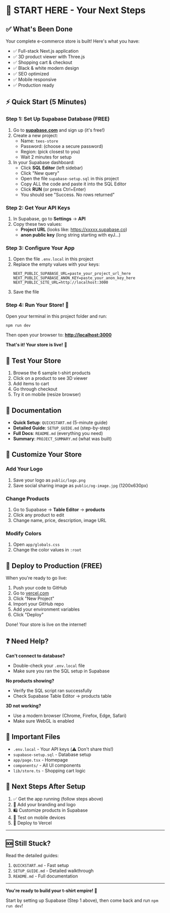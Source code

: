# 👋 START HERE - Your Next Steps

## ✅ What's Been Done

Your complete e-commerce store is built! Here's what you have:

- ✅ Full-stack Next.js application
- ✅ 3D product viewer with Three.js
- ✅ Shopping cart & checkout
- ✅ Black & white modern design
- ✅ SEO optimized
- ✅ Mobile responsive
- ✅ Production ready

## ⚡ Quick Start (5 Minutes)

### Step 1: Set Up Supabase Database (FREE)

1. Go to **[supabase.com](https://supabase.com)** and sign up (it's free!)
2. Create a new project:
   - Name: `tees-store`
   - Password: (choose a secure password)
   - Region: (pick closest to you)
   - Wait 2 minutes for setup
3. In your Supabase dashboard:
   - Click **SQL Editor** (left sidebar)
   - Click "New query"
   - Open the file `supabase-setup.sql` in this project
   - Copy ALL the code and paste it into the SQL Editor
   - Click **RUN** (or press Ctrl+Enter)
   - You should see "Success. No rows returned"

### Step 2: Get Your API Keys

1. In Supabase, go to **Settings** → **API**
2. Copy these two values:
   - **Project URL** (looks like: https://xxxxx.supabase.co)
   - **anon public key** (long string starting with eyJ...)

### Step 3: Configure Your App

1. Open the file `.env.local` in this project
2. Replace the empty values with your keys:
   ```env
   NEXT_PUBLIC_SUPABASE_URL=paste_your_project_url_here
   NEXT_PUBLIC_SUPABASE_ANON_KEY=paste_your_anon_key_here
   NEXT_PUBLIC_SITE_URL=http://localhost:3000
   ```
3. Save the file

### Step 4: Run Your Store! 🚀

Open your terminal in this project folder and run:

```bash
npm run dev
```

Then open your browser to: **[http://localhost:3000](http://localhost:3000)**

**That's it! Your store is live!** 🎉

## 🧪 Test Your Store

1. Browse the 6 sample t-shirt products
2. Click on a product to see 3D viewer
3. Add items to cart
4. Go through checkout
5. Try it on mobile (resize browser)

## 📖 Documentation

- **Quick Setup**: `QUICKSTART.md` (5-minute guide)
- **Detailed Guide**: `SETUP_GUIDE.md` (step-by-step)
- **Full Docs**: `README.md` (everything you need)
- **Summary**: `PROJECT_SUMMARY.md` (what was built)

## 🎨 Customize Your Store

### Add Your Logo

1. Save your logo as `public/logo.png`
2. Save social sharing image as `public/og-image.jpg` (1200x630px)

### Change Products

1. Go to Supabase → **Table Editor** → **products**
2. Click any product to edit
3. Change name, price, description, image URL

### Modify Colors

1. Open `app/globals.css`
2. Change the color values in `:root`

## 🚀 Deploy to Production (FREE)

When you're ready to go live:

1. Push your code to GitHub
2. Go to [vercel.com](https://vercel.com)
3. Click "New Project"
4. Import your GitHub repo
5. Add your environment variables
6. Click "Deploy"

Done! Your store is live on the internet!

## ❓ Need Help?

**Can't connect to database?**

- Double-check your `.env.local` file
- Make sure you ran the SQL setup in Supabase

**No products showing?**

- Verify the SQL script ran successfully
- Check Supabase Table Editor → products table

**3D not working?**

- Use a modern browser (Chrome, Firefox, Edge, Safari)
- Make sure WebGL is enabled

## 📂 Important Files

- `.env.local` - Your API keys (⚠️ Don't share this!)
- `supabase-setup.sql` - Database setup
- `app/page.tsx` - Homepage
- `components/` - All UI components
- `lib/store.ts` - Shopping cart logic

## 🎯 Next Steps After Setup

1. ✅ Get the app running (follow steps above)
2. 🎨 Add your branding and logo
3. 🛍️ Customize products in Supabase
4. 📱 Test on mobile devices
5. 🚀 Deploy to Vercel

---

## 🆘 Still Stuck?

Read the detailed guides:

1. `QUICKSTART.md` - Fast setup
2. `SETUP_GUIDE.md` - Detailed walkthrough
3. `README.md` - Full documentation

---

**You're ready to build your t-shirt empire! 🎊**

Start by setting up Supabase (Step 1 above), then come back and run `npm run dev`!
